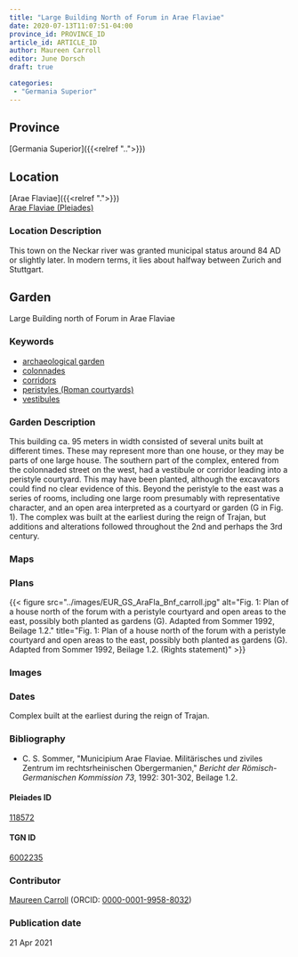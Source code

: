 ```yaml
---
title: "Large Building North of Forum in Arae Flaviae"
date: 2020-07-13T11:07:51-04:00
province_id: PROVINCE_ID
article_id: ARTICLE_ID
author: Maureen Carroll
editor: June Dorsch
draft: true

categories:
 - "Germania Superior"
---
```


## Province

[Germania Superior]({{<relref "..">}})  

<!--### Province Description-->

<!-- DESCRIPTION -->


## Location

[Arae Flaviae]({{<relref ".">}}) \
[Arae Flaviae (Pleiades)](https://pleiades.stoa.org/places/118572)

### Location Description

This town on the Neckar river was granted municipal status around 84 AD or slightly later. In modern terms, it lies about halfway between Zurich and Stuttgart.

<!--## Sublocation-->

<!--
[AREA WITHIN LOCATION, LIKE “PALATINE HILL”](GEOREFERENCE LINK)
A sublocation is any area larger than an individual garden, but located within a location. I would always try to include a link to a controlled vocabulary here if possible. This ID may well be different from the Garden ID, e.g., Pompeii versus a Garden in one of the houses which has its own Pleiades ID.
-->

<!--### Sublocation Description-->

<!-- DESCRIPTION -->

## Garden

Large Building north of Forum in Arae Flaviae

### Keywords

- [archaeological garden](#)
- [colonnades](http://vocab.getty.edu/page/aat/300002613)
- [corridors](http://vocab.getty.edu/page/aat/300004294)
- [peristyles (Roman courtyards)](http://vocab.getty.edu/page/aat/300080971)
- [vestibules](http://vocab.getty.edu/page/aat/300083076)

### Garden Description

This building ca. 95 meters in width consisted of several units built at different times. These may represent more than one house, or they may be parts of one large house. The southern part of the complex, entered from the colonnaded street on the west, had a vestibule or corridor leading into a peristyle courtyard. This may have been planted, although the excavators could find no clear evidence of this. Beyond the peristyle to the east was a series of rooms, including one large room presumably with representative character, and an open area interpreted as a courtyard or garden (G in Fig. 1). The complex was built at the earliest during the reign of Trajan, but additions and alterations followed throughout the 2nd and perhaps the 3rd century.

### Maps

<!--
{{< figure src="IMG_URL" alt="ALT_TEXT" title="CAPTION" >}}
-->

### Plans

{{< figure src="../images/EUR_GS_AraFla_Bnf_carroll.jpg" alt="Fig. 1: Plan of a house north of the forum with a peristyle courtyard and open areas to the east, possibly both planted as gardens (G). Adapted from Sommer 1992, Beilage 1.2." title="Fig. 1: Plan of a house north of the forum with a peristyle courtyard and open areas to the east, possibly both planted as gardens (G). Adapted from Sommer 1992, Beilage 1.2. (Rights statement)" >}}

### Images

<!--
{{< figure src="IMG_URL" alt="ALT_TEXT" title="CAPTION" >}}
-->

### Dates

Complex built at the earliest during the reign of Trajan.

### Bibliography

* C. S. Sommer, "Municipium Arae Flaviae. Militärisches und ziviles Zentrum im rechtsrheinischen Obergermanien," *Bericht der Römisch-Germanischen Kommission 73*, 1992: 301-302, Beilage 1.2.

<!--#### Periodo ID-->

<!-- [PERIODO_ID](https://pleiades.stoa.org/places/PLEIADES_ID) -->

#### Pleiades ID

[118572](https://pleiades.stoa.org/places/118572)

#### TGN ID

[6002235](http://vocab.getty.edu/page/tgn/6002235)

### Contributor

[Maureen Carroll](https://www.sheffield.ac.uk/archaeology/our-people/academic-staff/maureen-carroll) (ORCID: [0000-0001-9958-8032](https://orcid.org/0000-0001-9958-8032))

### Publication date


21 Apr 2021

<!--### Related articles-->

<!-- Links to other related articles. Leave blank for now -->